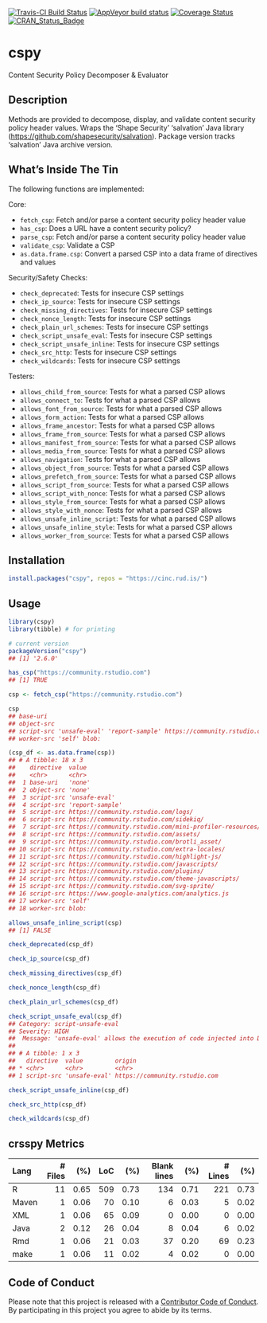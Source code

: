 
[![Travis-CI Build
Status](https://travis-ci.org/hrbrmstr/cspy.svg?branch=master)](https://travis-ci.org/hrbrmstr/cspy)
[![AppVeyor build status](https://ci.appveyor.com/api/projects/status/github/hrbrmstr/cspy?branch=master&svg=true)](https://ci.appveyor.com/project/hrbrmstr/cspy) 
[![Coverage
Status](https://codecov.io/gh/hrbrmstr/cspy/branch/master/graph/badge.svg)](https://codecov.io/gh/hrbrmstr/cspy)
[![CRAN\_Status\_Badge](https://www.r-pkg.org/badges/version/cspy)](https://cran.r-project.org/package=cspy)

# cspy

Content Security Policy Decomposer & Evaluator

## Description

Methods are provided to decompose, display, and validate content
security policy header values. Wraps the ‘Shape Security’ ‘salvation’
Java library (<https://github.com/shapesecurity/salvation>). Package
version tracks ‘salvation’ Java archive version.

## What’s Inside The Tin

The following functions are implemented:

Core:

  - `fetch_csp`: Fetch and/or parse a content security policy header
    value
  - `has_csp`: Does a URL have a content security policy?
  - `parse_csp`: Fetch and/or parse a content security policy header
    value
  - `validate_csp`: Validate a CSP
  - `as.data.frame.csp`: Convert a parsed CSP into a data frame of
    directives and values

Security/Safety Checks:

  - `check_deprecated`: Tests for insecure CSP settings
  - `check_ip_source`: Tests for insecure CSP settings
  - `check_missing_directives`: Tests for insecure CSP settings
  - `check_nonce_length`: Tests for insecure CSP settings
  - `check_plain_url_schemes`: Tests for insecure CSP settings
  - `check_script_unsafe_eval`: Tests for insecure CSP settings
  - `check_script_unsafe_inline`: Tests for insecure CSP settings
  - `check_src_http`: Tests for insecure CSP settings
  - `check_wildcards`: Tests for insecure CSP settings

Testers:

  - `allows_child_from_source`: Tests for what a parsed CSP allows
  - `allows_connect_to`: Tests for what a parsed CSP allows
  - `allows_font_from_source`: Tests for what a parsed CSP allows
  - `allows_form_action`: Tests for what a parsed CSP allows
  - `allows_frame_ancestor`: Tests for what a parsed CSP allows
  - `allows_frame_from_source`: Tests for what a parsed CSP allows
  - `allows_manifest_from_source`: Tests for what a parsed CSP allows
  - `allows_media_from_source`: Tests for what a parsed CSP allows
  - `allows_navigation`: Tests for what a parsed CSP allows
  - `allows_object_from_source`: Tests for what a parsed CSP allows
  - `allows_prefetch_from_source`: Tests for what a parsed CSP allows
  - `allows_script_from_source`: Tests for what a parsed CSP allows
  - `allows_script_with_nonce`: Tests for what a parsed CSP allows
  - `allows_style_from_source`: Tests for what a parsed CSP allows
  - `allows_style_with_nonce`: Tests for what a parsed CSP allows
  - `allows_unsafe_inline_script`: Tests for what a parsed CSP allows
  - `allows_unsafe_inline_style`: Tests for what a parsed CSP allows
  - `allows_worker_from_source`: Tests for what a parsed CSP allows

## Installation

``` r
install.packages("cspy", repos = "https://cinc.rud.is/")
```

## Usage

``` r
library(cspy)
library(tibble) # for printing

# current version
packageVersion("cspy")
## [1] '2.6.0'
```

``` r
has_csp("https://community.rstudio.com")
## [1] TRUE

csp <- fetch_csp("https://community.rstudio.com")

csp
## base-uri
## object-src
## script-src 'unsafe-eval' 'report-sample' https://community.rstudio.com/logs/ https://community.rstudio.com/sidekiq/ https://community.rstudio.com/mini-profiler-resources/ https://community.rstudio.com/assets/ https://community.rstudio.com/brotli_asset/ https://community.rstudio.com/extra-locales/ https://community.rstudio.com/highlight-js/ https://community.rstudio.com/javascripts/ https://community.rstudio.com/plugins/ https://community.rstudio.com/theme-javascripts/ https://community.rstudio.com/svg-sprite/ https://www.google-analytics.com/analytics.js
## worker-src 'self' blob:

(csp_df <- as.data.frame(csp))
## # A tibble: 18 x 3
##    directive  value                                                  origin                       
##    <chr>      <chr>                                                  <chr>                        
##  1 base-uri   'none'                                                 https://community.rstudio.com
##  2 object-src 'none'                                                 https://community.rstudio.com
##  3 script-src 'unsafe-eval'                                          https://community.rstudio.com
##  4 script-src 'report-sample'                                        https://community.rstudio.com
##  5 script-src https://community.rstudio.com/logs/                    https://community.rstudio.com
##  6 script-src https://community.rstudio.com/sidekiq/                 https://community.rstudio.com
##  7 script-src https://community.rstudio.com/mini-profiler-resources/ https://community.rstudio.com
##  8 script-src https://community.rstudio.com/assets/                  https://community.rstudio.com
##  9 script-src https://community.rstudio.com/brotli_asset/            https://community.rstudio.com
## 10 script-src https://community.rstudio.com/extra-locales/           https://community.rstudio.com
## 11 script-src https://community.rstudio.com/highlight-js/            https://community.rstudio.com
## 12 script-src https://community.rstudio.com/javascripts/             https://community.rstudio.com
## 13 script-src https://community.rstudio.com/plugins/                 https://community.rstudio.com
## 14 script-src https://community.rstudio.com/theme-javascripts/       https://community.rstudio.com
## 15 script-src https://community.rstudio.com/svg-sprite/              https://community.rstudio.com
## 16 script-src https://www.google-analytics.com/analytics.js          https://community.rstudio.com
## 17 worker-src 'self'                                                 https://community.rstudio.com
## 18 worker-src blob:                                                  https://community.rstudio.com

allows_unsafe_inline_script(csp)
## [1] FALSE

check_deprecated(csp_df)

check_ip_source(csp_df)

check_missing_directives(csp_df)

check_nonce_length(csp_df)

check_plain_url_schemes(csp_df)

check_script_unsafe_eval(csp_df)
## Category: script-unsafe-eval
## Severity: HIGH
##  Message: 'unsafe-eval' allows the execution of code injected into DOM APIs such as eval().
## 
## # A tibble: 1 x 3
##   directive  value         origin                       
## * <chr>      <chr>         <chr>                        
## 1 script-src 'unsafe-eval' https://community.rstudio.com

check_script_unsafe_inline(csp_df)

check_src_http(csp_df)

check_wildcards(csp_df)
```

## crsspy Metrics

| Lang  | \# Files |  (%) | LoC |  (%) | Blank lines |  (%) | \# Lines |  (%) |
| :---- | -------: | ---: | --: | ---: | ----------: | ---: | -------: | ---: |
| R     |       11 | 0.65 | 509 | 0.73 |         134 | 0.71 |      221 | 0.73 |
| Maven |        1 | 0.06 |  70 | 0.10 |           6 | 0.03 |        5 | 0.02 |
| XML   |        1 | 0.06 |  65 | 0.09 |           0 | 0.00 |        0 | 0.00 |
| Java  |        2 | 0.12 |  26 | 0.04 |           8 | 0.04 |        6 | 0.02 |
| Rmd   |        1 | 0.06 |  21 | 0.03 |          37 | 0.20 |       69 | 0.23 |
| make  |        1 | 0.06 |  11 | 0.02 |           4 | 0.02 |        0 | 0.00 |

## Code of Conduct

Please note that this project is released with a [Contributor Code of
Conduct](CODE_OF_CONDUCT.md). By participating in this project you agree
to abide by its terms.
